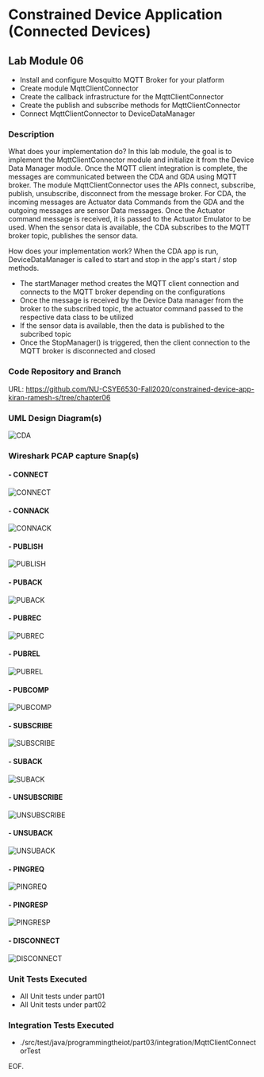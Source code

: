 # Constrained Device Application (Connected Devices)

## Lab Module 06
  - Install and configure Mosquitto MQTT Broker for your platform
  - Create module MqttClientConnector
  - Create the callback infrastructure for the MqttClientConnector
  - Create the publish and subscribe methods for MqttClientConnector
  - Connect MqttClientConnector to DeviceDataManager

### Description

What does your implementation do? 
In this lab module, the goal is to implement the MqttClientConnector module and initialize it from the Device Data Manager module. Once the MQTT client integration is complete, the messages are communicated between the CDA and GDA using MQTT broker. The module MqttClientConnector uses the APIs connect, subscribe, publish, unsubscribe, disconnect from the message broker. For CDA, the incoming messages are Actuator data Commands from the GDA and the outgoing messages are sensor Data messages. Once the Actuator command message  is received, it is passed to the Actuator Emulator to be used. When the sensor data is available, the CDA subscribes to the MQTT broker topic, publishes the sensor data.
 
 

How does your implementation work?
When the CDA app is run, DeviceDataManager is called to start and stop in the app's start / stop methods. 
 - The startManager method creates the MQTT client connection and connects to the MQTT broker depending on the configurations 
 -  Once the message is received by the Device Data manager from the broker to the subscribed topic, the actuator command passed to the respective data class to be utilized
 - If the sensor data is available, then the data is published to the subcribed topic
 - Once the StopManager() is triggered, then the client connection to the MQTT broker is disconnected and closed



### Code Repository and Branch

URL: https://github.com/NU-CSYE6530-Fall2020/constrained-device-app-kiran-ramesh-s/tree/chapter06

### UML Design Diagram(s)
![CDA](https://github.com/NU-CSYE6530-Fall2020/constrained-device-app-kiran-ramesh-s/blob/chapter06/uml/lab6_CDA.png?raw=true)

### Wireshark PCAP capture Snap(s)

 #### - CONNECT
 ![CONNECT](https://github.com/NU-CSYE6530-Fall2020/constrained-device-app-kiran-ramesh-s/blob/chapter06/pcap/CONNECT.PNG?raw=true) 
 #### - CONNACK
 ![CONNACK](https://github.com/NU-CSYE6530-Fall2020/constrained-device-app-kiran-ramesh-s/blob/chapter06/pcap/CONNACK.PNG?raw=true) 
 #### - PUBLISH
 ![PUBLISH](https://github.com/NU-CSYE6530-Fall2020/constrained-device-app-kiran-ramesh-s/blob/chapter06/pcap/PUBLISH.PNG?raw=true) 
 #### - PUBACK
 ![PUBACK](https://github.com/NU-CSYE6530-Fall2020/constrained-device-app-kiran-ramesh-s/blob/chapter06/pcap/PUBACK.PNG?raw=true)  
 #### - PUBREC
 ![PUBREC](https://github.com/NU-CSYE6530-Fall2020/constrained-device-app-kiran-ramesh-s/blob/chapter06/pcap/PUBREC.PNG?raw=true)  
 #### - PUBREL
 ![PUBREL](https://github.com/NU-CSYE6530-Fall2020/constrained-device-app-kiran-ramesh-s/blob/chapter06/pcap/PUBREL.PNG?raw=true)  
 #### - PUBCOMP
 ![PUBCOMP](https://github.com/NU-CSYE6530-Fall2020/constrained-device-app-kiran-ramesh-s/blob/chapter06/pcap/PUBCOMP.PNG?raw=true)  
 #### - SUBSCRIBE
 ![SUBSCRIBE](https://github.com/NU-CSYE6530-Fall2020/constrained-device-app-kiran-ramesh-s/blob/chapter06/pcap/SUBSCRIBE.PNG?raw=true)  
 #### - SUBACK
 ![SUBACK](https://github.com/NU-CSYE6530-Fall2020/constrained-device-app-kiran-ramesh-s/blob/chapter06/pcap/SUBACK.PNG?raw=true)  
 #### - UNSUBSCRIBE
 ![UNSUBSCRIBE](https://github.com/NU-CSYE6530-Fall2020/constrained-device-app-kiran-ramesh-s/blob/chapter06/pcap/UNSUBSCRIBE.PNG?raw=true)  
 #### - UNSUBACK
 ![UNSUBACK](https://github.com/NU-CSYE6530-Fall2020/constrained-device-app-kiran-ramesh-s/blob/chapter06/pcap/UNSUBACK.PNG?raw=true)  
 #### - PINGREQ
 ![PINGREQ](https://github.com/NU-CSYE6530-Fall2020/constrained-device-app-kiran-ramesh-s/blob/chapter06/pcap/PINGREQ.PNG?raw=true)  
 #### - PINGRESP
 ![PINGRESP](https://github.com/NU-CSYE6530-Fall2020/constrained-device-app-kiran-ramesh-s/blob/chapter06/pcap/PINGRESP.PNG?raw=true)  
 #### - DISCONNECT
 ![DISCONNECT](https://github.com/NU-CSYE6530-Fall2020/constrained-device-app-kiran-ramesh-s/blob/chapter06/pcap/DISCONNECT.PNG?raw=true) 
 
### Unit Tests Executed

 - All Unit tests under part01
 - All Unit tests under part02

### Integration Tests Executed

 -  ./src/test/java/programmingtheiot/part03/integration/MqttClientConnectorTest



EOF.
